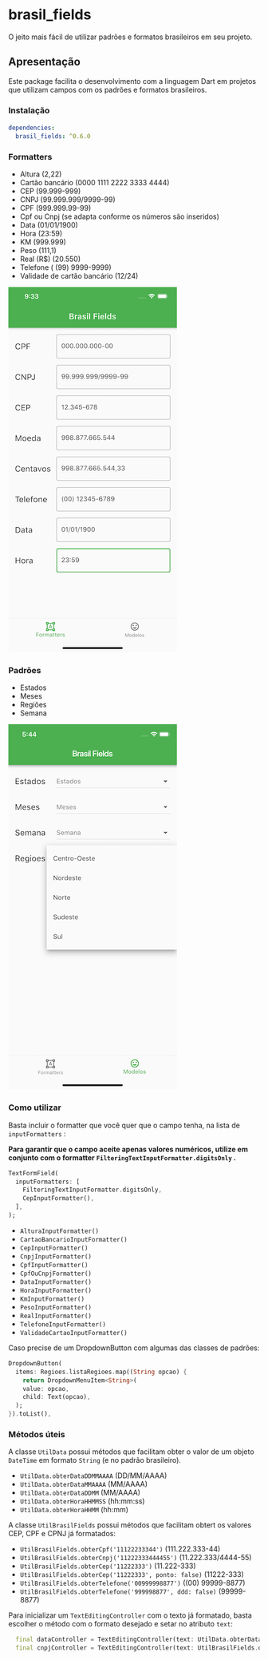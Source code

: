 # brasil_fields

O jeito mais fácil de utilizar padrões e formatos brasileiros em seu projeto.

## Apresentação

Este package facilita o desenvolvimento com a linguagem Dart em projetos que
utilizam campos com os padrões e formatos brasileiros.

### Instalação

```yaml
dependencies:
  brasil_fields: ^0.6.0
```

### Formatters

- Altura (2,22)
- Cartão bancário (0000 1111 2222 3333 4444)
- CEP (99.999-999)
- CNPJ (99.999.999/9999-99)
- CPF (999.999.99-99)
- Cpf ou Cnpj (se adapta conforme os números são inseridos)
- Data (01/01/1900)
- Hora (23:59)
- KM (999.999)
- Peso (111,1)
- Real (R\$) (20.550)
- Telefone ( (99) 9999-9999)
- Validade de cartão bancário (12/24)


![Formatters](screenshots/formatters.png)

### Padrões

- Estados
- Meses
- Regiões
- Semana

![Formatters](screenshots/padroes.png)

### Como utilizar

Basta incluir o formatter que você quer que o campo tenha, na lista de `inputFormatters` :

**Para garantir que o campo aceite apenas valores numéricos, utilize em conjunto com o formatter `FilteringTextInputFormatter.digitsOnly` .**

```dart
TextFormField(
  inputFormatters: [
    FilteringTextInputFormatter.digitsOnly,
    CepInputFormatter(),
  ],
);
```

- `AlturaInputFormatter()`
- `CartaoBancarioInputFormatter()`
- `CepInputFormatter()`
- `CnpjInputFormatter()`
- `CpfInputFormatter()`
- `CpfOuCnpjFormatter()`
- `DataInputFormatter()`
- `HoraInputFormatter()`
- `KmInputFormatter()`
- `PesoInputFormatter()`
- `RealInputFormatter()`
- `TelefoneInputFormatter()`
- `ValidadeCartaoInputFormatter()`

Caso precise de um DropdownButton com algumas das classes de padrões:

```dart
DropdownButton(
  items: Regioes.listaRegioes.map((String opcao) {
    return DropdownMenuItem<String>(
    value: opcao,
    child: Text(opcao),
  );
}).toList(),
```

### Métodos úteis

A classe `UtilData` possui métodos que facilitam obter o valor de um objeto `DateTime` em formato `String` (e no padrão brasileiro).

- `UtilData.obterDataDDMMAAAA` (DD/MM/AAAA)
- `UtilData.obterDataMMAAAA` (MM/AAAA)
- `UtilData.obterDataDDMM` (MM/AAAA)
- `UtilData.obterHoraHHMMSS` (hh:mm:ss)
- `UtilData.obterHoraHHMM` (hh:mm)

A classe `UtilBrasilFields` possui métodos que facilitam obtert os valores CEP, CPF e CPNJ já formatados:

- `UtilBrasilFields.obterCpf('11122233344')` (111.222.333-44)
- `UtilBrasilFields.obterCnpj('11222333444455')` (11.222.333/4444-55)
- `UtilBrasilFields.obterCep('11222333')` (11.222-333)
- `UtilBrasilFields.obterCep('11222333', ponto: false)` (11222-333)
- `UtilBrasilFields.obterTelefone('00999998877')` ((00) 99999-8877)
- `UtilBrasilFields.obterTelefone('999998877', ddd: false)` (99999-8877)

Para inicializar um `TextEditingController` com o texto já formatado, basta escolher o método com o formato desejado e setar no atributo `text`:

```dart
  final dataController = TextEditingController(text: UtilData.obterDataDDMMAAAA(DateTime(2020, 12, 31)));
  final cnpjController = TextEditingController(text: UtilBrasilFields.obterCnpj('11222333444455'));
```
